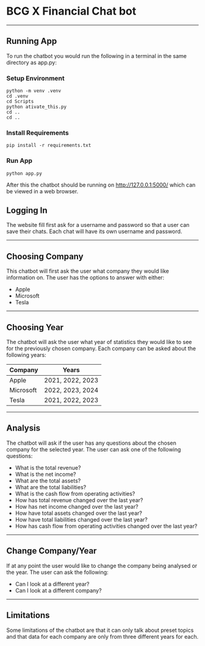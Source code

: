 # BCG X Financial Chat bot

---

## Running App

To run the chatbot you would run the following in a terminal in the same directory as app.py:

### Setup Environment

```shell
python -m venv .venv
cd .venv
cd Scripts
python ativate_this.py
cd ..
cd ..
```

### Install Requirements

```shell
pip install -r requirements.txt
```

### Run App

```shell
python app.py
```

After this the chatbot should be running on http://127.0.0.1:5000/ which can be viewed in a web browser.

## Logging In

The website fill first ask for a username and password so that a user can save their chats. Each chat will have its own username and password.

---

## Choosing Company

This chatbot will first ask the user what company they would like information on. The user has the options to answer with either:

+ Apple
+ Microsoft
+ Tesla

---

## Choosing Year

The chatbot will ask the user what year of statistics they would like to see for the previously chosen company. Each company can be asked about the following years:

| Company   | Years            |
|-----------|------------------|
| Apple     | 2021, 2022, 2023 |
| Microsoft | 2022, 2023, 2024 |
| Tesla     | 2021, 2022, 2023 |

---

## Analysis

The chatbot will ask if the user has any questions about the chosen company for the selected year. The user can ask one of the following questions:

+ What is the total revenue?
+ What is the net income?
+ What are the total assets?
+ What are the total liabilities?
+ What is the cash flow from operating activities?
+ How has total revenue changed over the last year?
+ How has net income changed over the last year?
+ How have total assets changed over the last year?
+ How have total liabilities changed over the last year?
+ How has cash flow from operating activities changed over the last year?

---

## Change Company/Year

If at any point the user would like to change the company being analysed or the year. The user can ask the following:

+ Can I look at a different year?
+ Can I look at a different company?

---

## Limitations

Some limitations of the chatbot are that it can only talk about preset topics and that data for each company are only from three different years for each.
